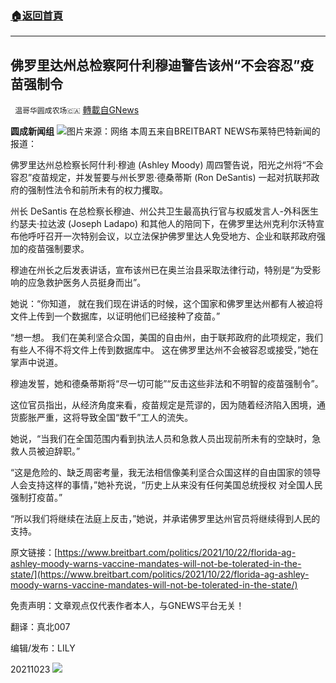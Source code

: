 ###  [:house:返回首頁](https://github.com/ourhimalayas/txt)
---


## 佛罗里达州总检察阿什利穆迪警告该州“不会容忍”疫苗强制令
` 温哥华圆成农场🇨🇦` [轉載自GNews](https://gnews.org/zh-hans/1613074/)

**圆成新闻组**
![](https://assets.gnews.org/wp-content/uploads/2021/10/屏幕截图-2021-10-23-121027-edited.png)图片来源：网络
本周五来自BREITBART NEWS布莱特巴特新闻的报道：

佛罗里达州总检察长阿什利·穆迪 (Ashley Moody) 周四警告说，阳光之州将“不会容忍”疫苗规定，并发誓要与州长罗恩·德桑蒂斯 (Ron DeSantis) 一起对抗联邦政府的强制性法令和前所未有的权力攫取。

州长 DeSantis 在总检察长穆迪、州公共卫生最高执行官与权威发言人-外科医生约瑟夫·拉达波 (Joseph Ladapo) 和其他人的陪同下，在佛罗里达州克利尔沃特宣布他呼吁召开一次特别会议，以立法保护佛罗里达人免受地方、企业和联邦政府强加的疫苗强制要求。

穆迪在州长之后发表讲话，宣布该州已在奥兰治县采取法律行动，特别是“为受影响的应急救护医务人员挺身而出”。

她说：“你知道， 就在我们现在讲话的时候，这个国家和佛罗里达州都有人被迫将文件上传到一个数据库，以证明他们已经接种了疫苗。”

“想一想。 我们在美利坚合众国，美国的自由州，由于联邦政府的此项规定，我们有些人不得不将文件上传到数据库中。 这在佛罗里达州不会被容忍或接受，”她在掌声中说道。

穆迪发誓，她和德桑蒂斯将“尽一切可能”“反击这些非法和不明智的疫苗强制令”。

这位官员指出，从经济角度来看，疫苗规定是荒谬的，因为随着经济陷入困境，通货膨胀严重，这将导致全国“数千”工人的流失。

她说，“当我们在全国范围内看到执法人员和急救人员出现前所未有的空缺时，急救人员被迫辞职。”

“这是危险的、缺乏周密考量，我无法相信像美利坚合众国这样的自由国家的领导人会支持这样的事情，”她补充说，“历史上从来没有任何美国总统授权 对全国人民强制打疫苗。”

“所以我们将继续在法庭上反击，”她说，并承诺佛罗里达州官员将继续得到人民的支持。

原文链接：[https://www.breitbart.com/politics/2021/10/22/florida-ag-ashley-moody-warns-vaccine-mandates-will-not-be-tolerated-in-the-state/](https://www.breitbart.com/politics/2021/10/22/florida-ag-ashley-moody-warns-vaccine-mandates-will-not-be-tolerated-in-the-state/)

免责声明：文章观点仅代表作者本人，与GNEWS平台无关！

翻译：真北007

编辑/发布：LILY

20211023
![](https://assets.gnews.org/wp-content/uploads/2021/08/WhatsApp-Image-2021-03-19-at-8.52.30-PM.jpeg)
